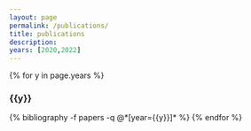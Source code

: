 ```yaml
---
layout: page
permalink: /publications/
title: publications
description: 
years: [2020,2022]
---
```


{% for y in page.years %}
  <h3 class="year">{{y}}</h3>
  {% bibliography -f papers -q @*[year={{y}}]* %}
{% endfor %}
